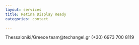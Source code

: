 ```yaml
---
layout: services
title: Retina Display Ready
categories: contact

---
```


<i class="icon-map-marker inline-icon">
</i>
Thessaloniki/Greece

<i class="icon-envelope inline-icon">
</i>
team@techangel.gr

<i class="icon-mobile-phone inline-icon">
</i>
(+30) 6973 700 8119



